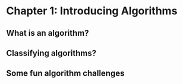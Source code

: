 # Chapter 1: Introducing Algorithms

## What is an algorithm?

## Classifying algorithms?

## Some fun algorithm challenges